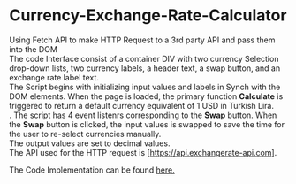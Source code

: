 # Currency-Exchange-Rate-Calculator
Using Fetch API to make HTTP Request to a 3rd party API and pass them into the DOM <br>
The code Interface consist of a container DIV with two currency Selection drop-down lists, two currency labels, a header text, a swap button, and an exchange rate label text.<br> The Script begins with initializing input values and labels in Synch with the DOM elements. When the page is loaded, the primary function <b>Calculate</b> is triggered to return a default currency equivalent of 1 USD in Turkish Lira.<br>. The script has 4 event listenrs corresponding to the <b>Swap</b> button. When the <b>Swap</b> button is clicked, the input values is swapped to save the time for the user to re-select currencies manually. <br> The output values are set to decimal values. <br> The API used for the HTTP request is [https://api.exchangerate-api.com]. 
<p>The Code Implementation can be found <a href="https://codepen.io/abbbas_alhashimi/pen/BaZBYqE">here.</a></p>
